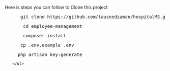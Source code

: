 Here is steps you can follow to Clone this project
<ul>
<div class="highlight highlight-source-shell notranslate position-relative overflow-auto" dir="auto"><pre style="position: relative;">   git clone https://github.com/tauseedzaman/hospitalMS.git<div class="open_grepper_editor" title="Edit &amp; Save To Grepper"></div></pre><div class="zeroclipboard-container">
</div></div>
<div class="highlight highlight-source-shell notranslate position-relative overflow-auto" dir="auto"><pre style="position: relative;">    cd employee-management<div class="open_grepper_editor" title="Edit &amp; Save To Grepper"></div></pre><div class="zeroclipboard-container">
</div></div>

 <div class="highlight highlight-source-shell notranslate position-relative overflow-auto" dir="auto"><pre style="position: relative;">    composer install<div class="open_grepper_editor" title="Edit &amp; Save To Grepper"></div></pre><div class="zeroclipboard-container">
</div></div>

 <div class="highlight highlight-source-shell notranslate position-relative overflow-auto" dir="auto"><pre style="position: relative;">   cp .env.example .env<div class="open_grepper_editor" title="Edit &amp; Save To Grepper"></div></pre><div class="zeroclipboard-container">
</div></div>

 <div class="highlight highlight-source-shell notranslate position-relative overflow-auto" dir="auto"><pre style="position: relative;">  php artisan key:generate
<div class="open_grepper_editor" title="Edit &amp; Save To Grepper"></div></pre><div class="zeroclipboard-container">
</div></div>

    </ul>

